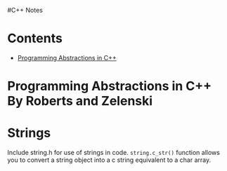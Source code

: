 #C++ Notes

# Contents
* [Programming Abstractions in C++](#progabs)


# <a name="progabs">Programming Abstractions in C++ By Roberts and Zelenski</a>

# Strings
Include string.h for use of strings in code. `string.c_str()` function allows you to convert a string object into a c string equivalent to a char array.

 
